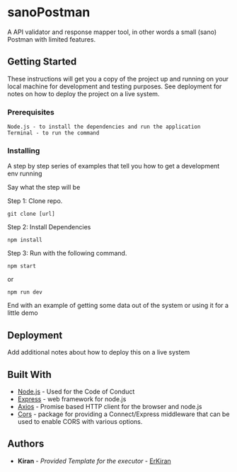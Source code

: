 # sanoPostman

A API validator and response mapper tool, in other words a small (sano) Postman with limited features.

## Getting Started

These instructions will get you a copy of the project up and running on your local machine for development and testing purposes. See deployment for notes on how to deploy the project on a live system.

### Prerequisites

```
Node.js - to install the dependencies and run the application
Terminal - to run the command
```

### Installing

A step by step series of examples that tell you how to get a development env running

Say what the step will be

Step 1: Clone repo.

```
git clone [url]
```

Step 2: Install Dependencies

```
npm install
```

Step 3: Run with the following command.

```
npm start
```

or

```
npm run dev
```

End with an example of getting some data out of the system or using it for a little demo

## Deployment

Add additional notes about how to deploy this on a live system

## Built With

* [Node.js](https://nodejs.org/en/docs) - Used for the Code of Conduct
* [Express](https://expressjs.com/en/starter/installing.htm) - web framework for node.js
* [Axios](https://github.com/axios/axios) - Promise based HTTP client for the browser and node.js
* [Cors](https://github.com/expressjs/cors) - package for providing a Connect/Express middleware that can be used to enable CORS with various options.

## Authors

* **Kiran** - *Provided Template for the executor* - [ErKiran](https://github.com/ErKiran)
